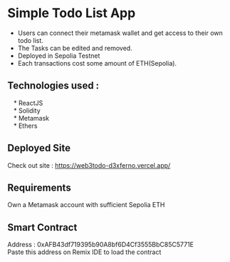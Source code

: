 # Simple Todo List App
* Users can connect their metamask wallet and get access to their own todo list.
* The Tasks can be edited and removed.
* Deployed in Sepolia Testnet
* Each transactions cost some amount of ETH(Sepolia).

## Technologies used : <br/>
&emsp;* ReactJS<br/>
&emsp;* Solidity<br/>
&emsp;* Metamask<br/>
&emsp;* Ethers

## Deployed Site
Check out site : https://web3todo-d3xferno.vercel.app/

## Requirements
Own a Metamask account with sufficient Sepolia ETH

## Smart Contract
Address : 0xAFB43df719395b90A8bf6D4Cf3555BbC85C5771E </br>
Paste this address on Remix IDE to load the contract
